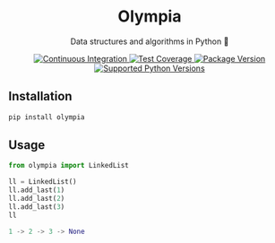 <h1 align="center">Olympia</h1>
<p align="center">Data structures and algorithms in Python 🐍</p>
<p align="center">
<a href="https://github.com/lukemiloszewski/olympia/actions/workflows/ci.yml/badge.svg" target="_blank">
    <img src="https://github.com/lukemiloszewski/olympia/actions/workflows/ci.yml/badge.svg" alt="Continuous Integration">
</a>
<a href="https://codecov.io/gh/lukemiloszewski/olympia" target="_blank">
    <img src="https://img.shields.io/codecov/c/github/lukemiloszewski/olympia?color=%2334D058" alt="Test Coverage">
</a>
<a href="https://pypi.org/project/olympia" target="_blank">
    <img src="https://img.shields.io/pypi/v/olympia?color=%2334D058&label=pypi%20package" alt="Package Version">
</a>
<a href="https://pypi.org/project/olympia" target="_blank">
    <img src="https://img.shields.io/pypi/pyversions/olympia.svg?color=%2334D058" alt="Supported Python Versions">
</a>
</p>

## Installation

```python
pip install olympia
```

## Usage

```python
from olympia import LinkedList

ll = LinkedList()
ll.add_last(1)
ll.add_last(2)
ll.add_last(3)
ll

1 -> 2 -> 3 -> None
```
